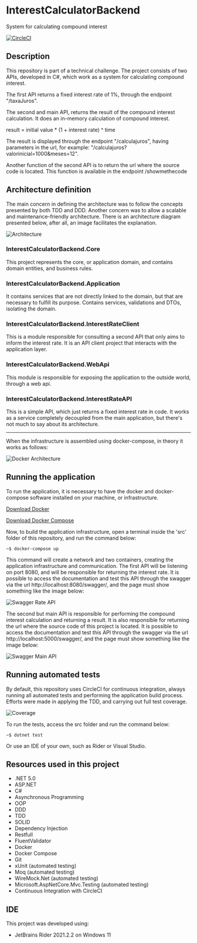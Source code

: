 # InterestCalculatorBackend
System for calculating compound interest

[![CircleCI](https://circleci.com/gh/danielbarbor/InterestCalculatorBackend.svg?style=svg)](https://circleci.com/gh/danielbarbor/InterestCalculatorBackend)

## Description

This repository is part of a technical challenge.
The project consists of two APIs, developed in C#, which work as a system for calculating compound interest.

The first API returns a fixed interest rate of 1%, through the endpoint "/taxaJuros".

The second and main API, returns the result of the compound interest calculation. It does an in-memory calculation of compound interest.

result =
initial value * (1 + interest rate) ^ time

The result is displayed through the endpoint "/calculajuros", having parameters in the url, for example: "/calculajuros?valorinicial=1000&meses=12".

Another function of the second API is to return the url where the source code is located. This function is available in the endpoint /showmethecode

## Architecture definition

The main concern in defining the architecture was to follow the concepts presented by both TDD and DDD. Another concern was to allow a scalable and maintenance-friendly architecture. There is an architecture diagram presented below, after all, an image facilitates the explanation.

![Architecture](./assets/architecture.png)

### InterestCalculatorBackend.Core

This project represents the core, or application domain, and contains domain entities, and business rules.

### InterestCalculatorBackend.Application

It contains services that are not directly linked to the domain, but that are necessary to fulfill its purpose. Contains services, validations and DTOs, isolating the domain.

### InterestCalculatorBackend.InterestRateClient

This is a module responsible for consulting a second API that only aims to inform the interest rate. It is an API client project that interacts with the application layer.

### InterestCalculatorBackend.WebApi

This module is responsible for exposing the application to the outside world, through a web api.

### InterestCalculatorBackend.InterestRateAPI

This is a simple API, which just returns a fixed interest rate in code. It works as a service completely decoupled from the main application, but there's not much to say about its architecture.

_______________________________________

When the infrastructure is assembled using docker-compose, in theory it works as follows:

![Docker Architecture](./assets/docker_architecture.png)

## Running the application

To run the application, it is necessary to have the docker and docker-compose software installed on your machine, or infrastructure.

[Download Docker]('https://www.docker.com/products/docker-desktop')

[Download Docker Compose]('https://docs.docker.com/compose/install/')

Now, to build the application infrastructure, open a terminal inside the 'src' folder of this repository, and run the command below:
```
~$ docker-compose up 
```
This command will create a network and two containers, creating the application infrastructure and communication. The first API will be listening on port 8080, and will be responsible for returning the interest rate. It is possible to access the documentation and test this API through the swagger via the url http://localhost:8080/swagger/, and the page must show something like the image below:

![Swagger Rate API](./assets/swagger_api_one.png)

The second but main API is responsible for performing the compound interest calculation and returning a result. It is also responsible for returning the url where the source code of this project is located. It is possible to access the documentation and test this API through the swagger via the url http://localhost:5000/swagger/, and the page must show something like the image below:

![Swagger Main API](./assets/swagger_api_two.png)

## Running automated tests

By default, this repository uses CircleCI for continuous integration, always running all automated tests and performing the application build process. Efforts were made in applying the TDD, and carrying out full test coverage.

![Coverage](./assets/coverage.png)

To run the tests, access the src folder and run the command below:

```
~$ dotnet test
```
Or use an IDE of your own, such as Rider or Visual Studio.

## Resources used in this project

* .NET 5.0
* ASP.NET
* C#
* Asynchronous Programming
* OOP
* DDD
* TDD
* SOLID
* Dependency Injection
* Restfull
* FluentValidator
* Docker
* Docker Compose
* Git
* xUnit (automated testing)
* Moq (automated testing)
* WireMock.Net (automated testing)
* Microsoft.AspNetCore.Mvc.Testing (automated testing)
* Continuous Integration with CircleCI

## IDE
This project was developed using:

* JetBrains Rider 2021.2.2 on Windows 11


